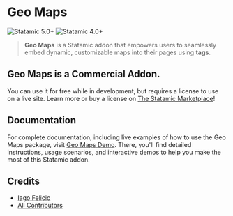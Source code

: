 # Geo Maps

![Statamic 5.0+](https://img.shields.io/badge/Statamic-5.0+-FF269E?style=for-the-badge&link=https://statamic.com) ![Statamic 4.0+](https://img.shields.io/badge/Statamic-4.0+-FF269E?style=for-the-badge&link=https://statamic.com)

> **Geo Maps** is a Statamic addon that empowers users to seamlessly embed dynamic, customizable maps into their pages using **tags**.

## Geo Maps is a Commercial Addon.

You can use it for free while in development, but requires a license to use on a live site. Learn more or buy a license on [The Statamic Marketplace](https://statamic.com/addons/ol4mundo/geo-maps)!

## Documentation

For complete documentation, including live examples of how to use the Geo Maps package, visit [Geo Maps Demo](https://geo-maps.ol4mundo.com). There, you'll find detailed instructions, usage scenarios, and interactive demos to help you make the most of this Statamic addon.

## Credits

- [Iago Felicio](https://github.com/iagofelicio)
- [All Contributors](../../contributors)

